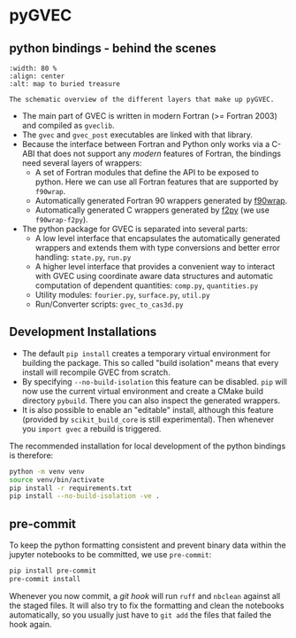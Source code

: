 # pyGVEC

## python bindings - behind the scenes

```{figure} /static/pygvec_flowchart.png
:width: 80 %
:align: center
:alt: map to buried treasure

The schematic overview of the different layers that make up pyGVEC.
```

* The main part of GVEC is written in modern Fortran (>= Fortran 2003) and compiled as `gveclib`.
* The `gvec` and `gvec_post` executables are linked with that library.
* Because the interface between Fortran and Python only works via a C-ABI that does not support any *modern* features of Fortran, the bindings need several layers of wrappers:
  * A set of Fortran modules that define the API to be exposed to python. Here we can use all Fortran features that are supported by `f90wrap`.
  * Automatically generated Fortran 90 wrappers generated by [f90wrap](https://github.com/jameskermode/f90wrap).
  * Automatically generated C wrappers generated by [f2py](https://numpy.org/devdocs/f2py/index.html) (we use `f90wrap-f2py`).
* The python package for GVEC is separated into several parts:
  * A low level interface that encapsulates the automatically generated wrappers and extends them with type conversions and better error handling: `state.py`, `run.py`
  * A higher level interface that provides a convenient way to interact with GVEC using coordinate aware data structures and automatic computation of dependent quantities: `comp.py`, `quantities.py`
  * Utility modules: `fourier.py`, `surface.py`, `util.py`
  * Run/Converter scripts: `gvec_to_cas3d.py`

## Development Installations

* The default `pip install` creates a temporary virtual environment for building the package. This so called "build isolation" means that every install will recompile GVEC from scratch.
* By specifying `--no-build-isolation` this feature can be disabled. `pip` will now use the current virtual environment and create a CMake build directory `pybuild`. There you can also inspect the generated wrappers.
* It is also possible to enable an "editable" install, although this feature (provided by `scikit_build_core` is still experimental). Then whenever you `import gvec` a rebuild is triggered.

The recommended installation for local development of the python bindings is therefore:
```bash
python -m venv venv
source venv/bin/activate
pip install -r requirements.txt
pip install --no-build-isolation -ve .
```

## pre-commit

To keep the python formatting consistent and prevent binary data within the jupyter notebooks to be committed, we use `pre-commit`:
```bash
pip install pre-commit
pre-commit install
```
Whenever you now commit, a *git hook* will run `ruff` and `nbclean` against all the staged files. It will also try to fix the formatting and clean the notebooks automatically, so you usually just have to `git add` the files that failed the hook again.
